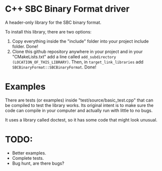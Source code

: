 # C++ SBC Binary Format driver

A header-only library for the SBC binary format.

To install this library, there are two options:

1. Copy everything inside the "include" folder into your project include folder.
   Done!
2. Clone this github repository anywhere in your project and in your
   "CMakeLists.txt" add a line called `add_subdirectory
   (LOCATION_OF_THIS_LIBRARY)`. Then, in `target_link_libraries` add
   `SBCBinaryFormat::SBCBinaryFormat`. Done!

# Examples

There are tests (or examples) inside "test/source/basic_test.cpp" that can be compiled to test the library works. Its original intent is to make sure the code can compile in your computer and actually run with little to no bugs.

It uses a library called doctest, so it has some code that might look unusual.

# TODO:

* Better examples.
* Complete tests.
* Bug hunt, are there bugs?